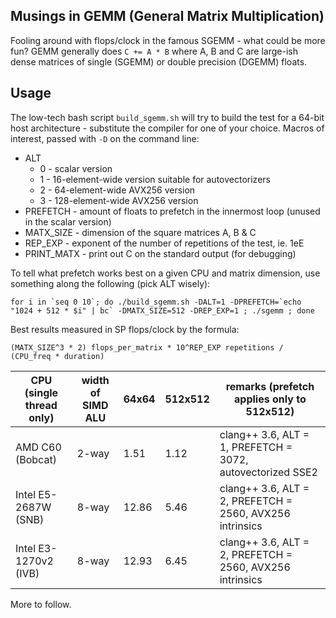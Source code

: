 Musings in GEMM (General Matrix Multiplication)
-----------------------------------------------

Fooling around with flops/clock in the famous SGEMM - what could be more fun? GEMM generally does `C += A * B` where A, B and C are large-ish dense matrices of single (SGEMM) or double precision (DGEMM) floats.

Usage
-----

The low-tech bash script `build_sgemm.sh` will try to build the test for a 64-bit host architecture - substitute the compiler for one of your choice. Macros of interest, passed with `-D` on the command line:

* ALT
	* 0 - scalar version
	* 1 - 16-element-wide version suitable for autovectorizers
	* 2 - 64-element-wide AVX256 version
	* 3 - 128-element-wide AVX256 version
* PREFETCH - amount of floats to prefetch in the innermost loop (unused in the scalar version)
* MATX_SIZE - dimension of the square matrices A, B & C
* REP_EXP - exponent of the number of repetitions of the test, ie. 1eE
* PRINT_MATX - print out C on the standard output (for debugging)

To tell what prefetch works best on a given CPU and matrix dimension, use something along the following (pick ALT wisely):

	for i in `seq 0 10`; do ./build_sgemm.sh -DALT=1 -DPREFETCH=`echo "1024 + 512 * $i" | bc` -DMATX_SIZE=512 -DREP_EXP=1 ; ./sgemm ; done

Best results measured in SP flops/clock by the formula:

	(MATX_SIZE^3 * 2) flops_per_matrix * 10^REP_EXP repetitions / (CPU_freq * duration)

| CPU (single thread only)  | width of SIMD ALU | 64x64    | 512x512  | remarks (prefetch applies only to 512x512)                  |
| ------------------------- | ----------------- | -------- | -------- | ----------------------------------------------------------- |
| AMD C60 (Bobcat)          | 2-way             | 1.51     | 1.12     | clang++ 3.6, ALT = 1, PREFETCH = 3072, autovectorized SSE2  |
| Intel E5-2687W (SNB)      | 8-way             | 12.86    | 5.46     | clang++ 3.6, ALT = 2, PREFETCH = 2560, AVX256 intrinsics    |
| Intel E3-1270v2 (IVB)     | 8-way             | 12.93    | 6.45     | clang++ 3.6, ALT = 2, PREFETCH = 2560, AVX256 intrinsics    |

More to follow.

